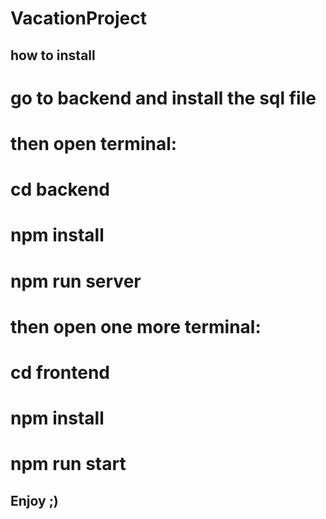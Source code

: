 # VacationProject

## how to install 
# go to backend and install the sql file 
# then open terminal:

# cd backend

# npm install

# npm run server

# then open one more terminal:

# cd frontend

# npm install

# npm run start

## Enjoy ;)
